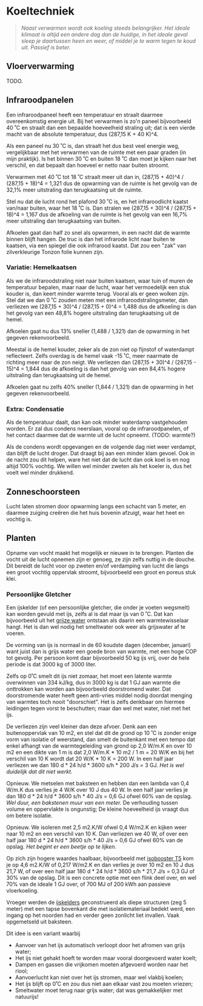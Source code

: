 # Koeltechniek

> *Naast verwarmen wordt ook koeling steeds belangrijker.
> Het ideale klimaat is altijd een andere dag dan de huidige,
> in het ideale geval sleep je daartussen heen en weer, of
> middel je te warm tegen te koud uit.  Passief is beter.*


## Vloerverwarming

TODO.


## Infraroodpanelen

Een infraroodpaneel heeft een temperatuur en straalt daarmee
overeenkomstig energie uit.  Bij het verwarmen is zo'n paneel
bijvoorbeeld 40 ˚C en straalt dan een bepaalde hoeveelheid
straling uit; dat is een vierde macht van de absolute
temperatuur, dus (287,15 K + 40 K)^4.

Als een paneel nu 30 ˚C is, dan straalt het dus best veel
energie weg, vergelijkbaar met het verwarmen van de ruimte
met een paar graden (in mijn praktijk).  Is het binnen
30 ˚C en buiten 18 ˚C dan moet je kijken naar het verschil,
en dat bepaalt dan hoeveel er netto naar buiten stroomt.

Verwarmen met 40 ˚C tot 18 ˚C straalt meer uit dan in,
(287,15 + 40)^4 / (287,15 + 18)^4 = 1,321
dus de opwarming van de ruimte is het gevolg van de
32,1% meer uitstraling dan terugkaatsing uit de ruimte.

Stel nu dat de lucht rond het plafond 30 ˚C is, en het
infraroodlicht kaatst van/naar buiten, waar het 18 ˚C
is.  Dan stralen we
(287,15 + 30)^4 / (287,15 + 18)^4 = 1,167
dus de afkoeling van de ruimte is het gevolg van een
16,7% meer uitstraling dan terugkaatsing van buiten.

Afkoelen gaat dan half zo snel als opwarmen, in een
nacht dat de warmte binnen blijft hangen.  De truc
is dan het infrarode licht naar buiten te kaatsen,
via een spiegel die ook infrarood kaatst.  Dat zou
een "zak" van zilverkleurige Tonzon folie kunnen zijn.

### Variatie: Hemelkaatsen

Als we de infraroodstraling niet naar buiten kaatsen,
waar tuin of muren de temperatuur bepalen, maar naar
de lucht, waar het vermoedelijk een stuk kouder is,
dan keert minder warmte terug.  Vooral als er geen
wolken zijn.  Stel dat we dan 0 ˚C zouden meten met
een infraroodstralingsmeter, dan verliezen we
(287,15 + 30)^4 / (287,15 + 0)^4 = 1,488
dus de afkoeling is dan het gevolg van een 48,8%
hogere uitstraling dan terugkaatsing uit de hemel.

Afkoelen gaat nu dus 13% sneller (1,488 / 1,321)
dan de opwarming in het gegeven rekenvoorbeeld.

Meestal is de hemel kouder, zeker als de zon niet
op fijnstof of waterdampt reflecteert.  Zelfs overdag
is de hemel vaak -15 ˚C, meer naarmate de richting
meer naar de zon neigt.  We verliezen dan
(287,15 + 30)^4 / (287,15 - 15)^4 = 1,844
dus de afkoeling is dan het gevolg van een 84,4%
hogere uitstraling dan terugkaatsing uit de hemel.

Afkoelen gaat nu zelfs 40% sneller (1,844 / 1,321)
dan de opwarming in het gegeven rekenvoorbeeld.

### Extra: Condensatie

Als de temperatuur daalt, dan kan ook minder waterdamp
vastgehouden worden.  Er zal dus condens neerslaan,
vooral op de infraroodpanelen, of het contact daarmee
dat de warmte uit de lucht opneemt.  (TODO: warmte?)

Als de condens wordt opgevangen en de volgende dag
niet weer verdampt, dan blijft de lucht droger.  Dat
draagt bij aan een minder klam gevoel.  Ook in de
nacht zou dit helpen, ware het niet dat de lucht dan
ook koel is en nog altijd 100% vochtig.  We willen wel
minder zweten als het koeler is, dus het voelt wel
minder drukkend.


## Zonneschoorsteen

Lucht laten stromen door opwarming langs een schacht
van 5 meter, en daarmee zuiging creëren die het huis
bovenin afzuigt, waar het heet en vochtig is.


## Planten

Opname van vocht maakt het mogelijk er nieuwe in te
brengen.  Planten die vocht uit de lucht opnemen zijn
er genoeg, ze zijn zelfs nuttig in de douche.  Dit
bereidt de lucht voor op zweten en/of verdamping van
lucht die langs een groot vochtig oppervlak stroomt,
bijvoorbeeld een groot en poreus stuk klei.


### Persoonlijke Gletcher

Een ijskelder (of een persoonlijke gletcher, die onder je
voeten wegsmelt) kan worden gevuld met ijs, zelfs al is dat
maar ijs van 0 ˚C.  Dat kan bijvoorbeeld uit het
[grijze water](GRIJSWATER.MD)
ontstaan als daarin een warmtewisselaar hangt.
Het is dan wel nodig het smeltwater ook weer als
grijswater af te voeren.

De vorming van ijs is normaal in de 60 koudste dagen
(december, januari) want juist dan is grijs water een goede
bron van warmte, met een hoge COP tot gevolg.  Per persoon
komt daar bijvoorbeeld 50 kg ijs vrij, over de hele periode
is dat 3000 kg of 3000 liter.

Zelfs op 0˚C smelt dit ijs niet zomaar, het moet een
latente warmte overwinnen van 334 kJ/kg, dus in 3000 kg
is dat 1 GJ aan warmte die onttrokken kan worden aan
bijvoorbeeld doorstromend water.  Dat doorstromende water
heeft geen anti-vries middel nodig doordat menging van
warmtes toch nooit "doorschiet".  Het is zelfs denkbaar
om hiermee leidingen tegen vorst te beschutten; maar dan
wel met water, niet met het ijs.

De verliezen zijn veel kleiner dan deze afvoer.  Denk aan
een buitenoppervlak van 10 m2, en stel dat dit de grond
op 10 ˚C is zonder enige vorm van isolatie of weerstand,
dan smelt de buitenkant met een tempo dat enkel afhangt
van de warmtegeleiding van grond op 2,0 W/m.K en over
10 m2 en een dikte van 1 m is dat
2,0 W/m.K * 10 m2 / 1 m = 20 W/K en bij het
verschil van 10 K wordt dat 20 W/K * 10 K = 200 W.
In een half jaar verliezen we dan
180 d * 24 h/d * 3600 s/h * 200 J/s = 3 GJ.
*Het is wel duidelijk dat dit niet werkt.*

Opnieuw.  We metselen met baksteen en hebben dan een lambda
van 0,4 W/m.K dus verlies je 4 W/K over 10 J dus 40 W.  In
een half jaar verlies je dan
180 d * 24 h/d * 3600 s/h * 40 J/s = 0,6 GJ ofwel 60% van de
opslag.  *Wel duur, een bakstenen muur van een meter.*
De verhouding tussen volume en oppervlakte is ongunstig;
De kleine hoeveelheid ijs vraagt dus om betere isolatie.

Opnieuw.  We isoleren met 2,5 m2.K/W ofwel 0,4 W/m2.K
en kijken weer naar 10 m2 en een verschil van 10 K.
Dan verliezen we 40 W, of over een half jaar
180 d * 24 h/d * 3600 s/h * 40 J/s = 0,6 GJ ofwel 60% van
de opslag.  *Het begint er een beetje op te lijken.*

Op zich zijn hogere waardes haalbaar, bijvoorbeeld met
[isobooster T5](https://isoboosterspecialist.nl/product/isobooster-t5-12500mm-x-1200mm/)
kom je op 4,6 m2.K/W of 0,217 W/m2.K en dan verlies je
over 10 m2 en 10 J dus 21,7 W, of over een half jaar
180 d * 24 h/d * 3600 s/h * 21,7 J/s = 0,3 GJ of 30% van
de opslag.  Dit is een concrete optie met een flink deel
over, en wel 70% van de ideale 1 GJ over, of 700 MJ of
200 kWh aan passieve vloerkoeling.

Vroeger werden de
[ijskelders](https://nl.wikipedia.org/wiki/IJskelder) geconstrueerd
als diepe structuren (zeg 5 meter) met een tapse bovenkant die met
isolatiemateriaal bedekt werd, een ingang op het noorden had en verder
geen zonlicht liet invallen.  Vaak opgemetseld uit baksteen.

Dit idee is een variant waarbij

  * Aanvoer van het ijs automatisch verloopt door het afromen van grijs water;
  * Het ijs niet gehakt hoeft te worden maar vooral doorgevoerd water koelt;
  * Dampen en gassen die vrijkomen moeten afgevoerd worden naar het riool;
  * Aanvoerlucht kan niet over het ijs stromen, maar wel vlakbij koelen;
  * Het ijs blijft op 0˚C en zou dus niet aan elkaar vast zou moeten vriezen;
  * Smeltwater moet terug naar grijs water; dat was gemakkelijker met natuurijs!



